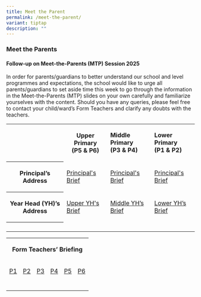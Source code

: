 ```yaml
---
title: Meet the Parent
permalink: /meet-the-parent/
variant: tiptap
description: ""
---
```

<h3>Meet the Parents</h3>
<h4>Follow-up on Meet-the-Parents (MTP) Session 2025</h4>
<p>In order for parents/guardians to better understand our school and level
programmes and expectations, the school would like to urge all parents/guardians
to set aside time this week to go through the information in the Meet-the-Parents
(MTP) slides on your own carefully and familiarize yourselves with the
content. Should you have any queries, please feel free to contact your
child/ward’s Form Teachers and clarify any doubts with the teachers.</p>
<p></p>
<table style="minWidth: 100px">
<colgroup>
<col>
<col>
<col>
<col>
</colgroup>
<tbody>
<tr>
<th rowspan="1" colspan="1">
<p></p>
</th>
<th rowspan="1" colspan="1">
<p>Upper Primary
<br>(P5 &amp; P6)</p>
</th>
<td rowspan="1" colspan="1">
<p><strong>Middle Primary </strong>
<br><strong>(P3 &amp; P4)</strong>
</p>
</td>
<td rowspan="1" colspan="1">
<p><strong>Lower Primary </strong>
<br><strong>(P1 &amp; P2)</strong>
</p>
</td>
</tr>
<tr>
<th rowspan="1" colspan="1">
<p>Principal’s Address</p>
</th>
<td rowspan="1" colspan="1">
<p><a href="https://drive.google.com/file/d/16CMMdoG03XrBDq-Wv3zuMBeFkRV23YW0/view" rel="noopener noreferrer nofollow" target="_blank">Principal's Brief</a>
</p>
</td>
<td rowspan="1" colspan="1">
<p><a href="https://drive.google.com/file/d/1TzTSci9x73PSkeAAddxAgwuTVS_eSOty/view" rel="noopener noreferrer nofollow" target="_blank">Principal's Brief</a>
</p>
</td>
<td rowspan="1" colspan="1">
<p><a href="https://drive.google.com/file/d/1t7LLVzIhJK0_yJK-lue90prfVvA0aNDo/view" rel="noopener noreferrer nofollow" target="_blank">Principal's Brief</a>
</p>
</td>
</tr>
<tr>
<th rowspan="1" colspan="1">
<p>Year Head (YH)’s Address</p>
</th>
<td rowspan="1" colspan="1">
<p><a href="https://drive.google.com/file/d/1uYlv5jNEyoQF9NRiQawiMwbNotY6jxaj/view" rel="noopener noreferrer nofollow" target="_blank">Upper YH's Brief</a>
</p>
</td>
<td rowspan="1" colspan="1">
<p><a href="https://drive.google.com/file/d/1-FWTSq4ozSUve4mEBOaxhOiKj8qeTAkY/view" rel="noopener noreferrer nofollow" target="_blank">Middle YH’s Brief</a>
</p>
</td>
<td rowspan="1" colspan="1">
<p><a href="https://drive.google.com/file/d/1J-eaFpD_QJ7ix0shbXTHMD2vdPuF2WIM/view" rel="noopener noreferrer nofollow" target="_blank">Lower YH’s Brief</a>
</p>
</td>
</tr>
<tr>
<th rowspan="1" colspan="1">
<p></p>
</th>
<td rowspan="1" colspan="1">
<p></p>
</td>
<td rowspan="1" colspan="1">
<p></p>
</td>
<td rowspan="1" colspan="1">
<p></p>
</td>
</tr>
</tbody>
</table>
<p></p>
<p></p>
<table style="minWidth: 150px">
<colgroup>
<col>
<col>
<col>
<col>
<col>
<col>
</colgroup>
<tbody>
<tr>
<th rowspan="1" colspan="6">
<p>Form Teachers’ Briefing</p>
</th>
</tr>
<tr>
<td rowspan="1" colspan="1">
<p><a href="https://drive.google.com/file/d/1nCM1LpVvEtNB7SY0GfT7YA48CWJSYgcG/view" rel="noopener nofollow" target="_blank">P1</a>
</p>
</td>
<td rowspan="1" colspan="1">
<p><a href="https://drive.google.com/file/d/1oHDsbXMhwZxUXgId-86UbDRjmvw8dUVt/view" rel="noopener nofollow" target="_blank">P2</a>
</p>
</td>
<td rowspan="1" colspan="1">
<p><a href="https://drive.google.com/file/d/1TpdueF0HYc5ukJy211cB-u6auOYVtxSU/view" rel="noopener nofollow" target="_blank">P3</a>
</p>
</td>
<td rowspan="1" colspan="1">
<p><a href="https://drive.google.com/file/d/1mSY4eB1eX18Wd2Zm246KM251seqmDVW4/view" rel="noopener nofollow" target="_blank">P4</a>
</p>
</td>
<td rowspan="1" colspan="1">
<p><a href="https://drive.google.com/file/d/1wG1VH1xFCA0ToNOUtIEpxhE3oq7VBFmI/view" rel="noopener nofollow" target="_blank">P5</a>
</p>
</td>
<td rowspan="1" colspan="1">
<p><a href="https://drive.google.com/file/d/1sS97GWJwws_0JsinuV3T29OOOrVunBX-/view" rel="noopener nofollow" target="_blank">P6</a>
</p>
</td>
</tr>
<tr>
<td rowspan="1" colspan="1">
<p></p>
</td>
<td rowspan="1" colspan="1">
<p></p>
</td>
<td rowspan="1" colspan="1">
<p></p>
</td>
<td rowspan="1" colspan="1">
<p></p>
</td>
<td rowspan="1" colspan="1">
<p></p>
</td>
<td rowspan="1" colspan="1">
<p></p>
</td>
</tr>
</tbody>
</table>
<p></p>